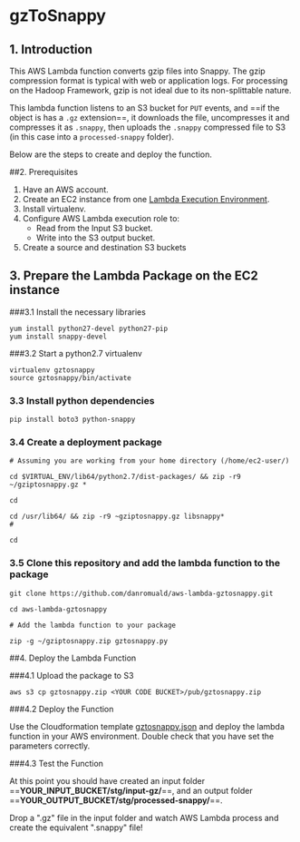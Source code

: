# gzToSnappy

## 1. Introduction

This AWS Lambda function converts gzip files into Snappy. The gzip compression format is typical with web or application logs. For processing on the Hadoop Framework, gzip is not ideal due to its non-splittable nature.

This lambda function listens to an S3 bucket for ```PUT``` events, and ==if the object is has a ```.gz``` extension==, it downloads the file, uncompresses it and compresses it as ```.snappy```, then uploads the ```.snappy``` compressed file to S3 (in this case into a ```processed-snappy``` folder).
  

Below are the steps to create and deploy the function.

##2. Prerequisites

1. Have an AWS account.
2. Create an EC2 instance from one [Lambda Execution Environment](http://docs.aws.amazon.com/lambda/latest/dg/current-supported-versions.html).
3. Install virtualenv.
4. Configure AWS Lambda execution role to:
	-	Read from the Input S3 bucket.
	- Write into the S3 output bucket.
5. Create a source and destination S3 buckets

## 3. Prepare the Lambda Package on the EC2 instance

###3.1 Install the necessary libraries

```
yum install python27-devel python27-pip
yum install snappy-devel
```

###3.2 Start a python2.7 virtualenv

```
virtualenv gztosnappy
source gztosnappy/bin/activate
```

### 3.3 Install python dependencies

```
pip install boto3 python-snappy
```

### 3.4 Create a deployment package

```
# Assuming you are working from your home directory (/home/ec2-user/)

cd $VIRTUAL_ENV/lib64/python2.7/dist-packages/ && zip -r9 ~/gziptosnappy.gz *

cd

cd /usr/lib64/ && zip -r9 ~gziptosnappy.gz libsnappy*
# 

cd
```

### 3.5 Clone this repository and add the lambda function to the package

```
git clone https://github.com/danromuald/aws-lambda-gztosnappy.git

cd aws-lambda-gztosnappy

# Add the lambda function to your package 

zip -g ~/gziptosnappy.zip gztosnappy.py

```

##4. Deploy the Lambda Function

###4.1 Upload the package to S3

```
aws s3 cp gztosnappy.zip <YOUR CODE BUCKET>/pub/gztosnappy.zip
```

###4.2 Deploy the Function

Use the Cloudformation template [gztosnappy.json](./gztosnappy.json) and deploy the lambda function in your AWS environment. Double check that you have set the parameters correctly.

###4.3 Test the Function

At this point you should have created an input folder ==**YOUR\_INPUT\_BUCKET/stg/input-gz/**==, and an output folder ==**YOUR\_OUTPUT\_BUCKET/stg/processed-snappy/**==.

Drop a ".gz" file in the input folder and watch AWS Lambda process and create the equivalent ".snappy" file!

